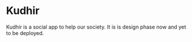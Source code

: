 # Kudhir

Kudhir is a social app to help our society. It is is design phase now and yet to be deployed.
